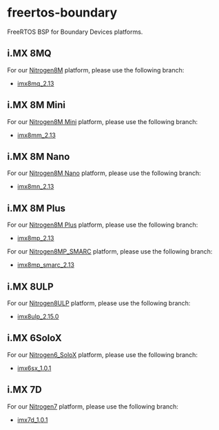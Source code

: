 freertos-boundary
=================

FreeRTOS BSP for Boundary Devices platforms.

i.MX 8MQ
--------

For our [Nitrogen8M][nitrogen8m] platform, please use the following branch:
* [imx8mq_2.13][branch-8mq]

i.MX 8M Mini
------------

For our [Nitrogen8M Mini][nitrogen8mm] platform, please use the following branch:
* [imx8mm_2.13][branch-8mm]

i.MX 8M Nano
------------

For our [Nitrogen8M Nano][nitrogen8mn] platform, please use the following branch:
* [imx8mn_2.13][branch-8mn]

i.MX 8M Plus
------------

For our [Nitrogen8M Plus][nitrogen8mp] platform, please use the following branch:
* [imx8mp_2.13][branch-8mp]

For our [Nitrogen8MP_SMARC][nitrogen8mp-smarc] platform, please use the following branch:
* [imx8mp_smarc_2.13][branch-8mp-smarc]

i.MX 8ULP
---------

For our [Nitrogen8ULP][nitrogen8ulp] platform, please use the following branch:
* [imx8ulp_2.15.0][branch-8ulp]

i.MX 6SoloX
-----------

For our [Nitrogen6_SoloX][nitrogen6sx] platform, please use the following branch:
* [imx6sx_1.0.1][branch-6sx]

i.MX 7D
-------

For our [Nitrogen7][nitrogen7] platform, please use the following branch:
* [imx7d_1.0.1][branch-7d]

[nitrogen6sx]: https://boundarydevices.com/product/nit6_solox-imx6/ "Nitrogen6 SoloX"
[nitrogen7]: https://boundarydevices.com/product/nitrogen7/ "Nitrogen7"
[nitrogen8m]: https://boundarydevices.com/product/nitrogen8m/ "Nitrogen8M"
[nitrogen8mm]: https://boundarydevices.com/product/nitrogen8m-mini/ "Nitrogen8M Mini"
[nitrogen8mn]: https://boundarydevices.com/product/nitrogen8m-nano/ "Nitrogen8M Nano"
[nitrogen8mp]: https://boundarydevices.com/product/nitrogen8m-plus-som/ "Nitrogen8M Plus"
[nitrogen8mp-smarc]: https://boundarydevices.com/product/nitrogen8m-plus-smarc/ "Nitrogen8MP SMARC"
[nitrogen8ulp]: https://boundarydevices.com/product/nitrogen8ulp-som/ "Nitrogen8ULP SOM"
[branch-6sx]: https://github.com/boundarydevices/freertos-boundary/tree/imx6sx_1.0.1 "i.MX6SoloX 1.0.1 branch"
[branch-7d]: https://github.com/boundarydevices/freertos-boundary/tree/imx7d_1.0.1 "i.MX7D 1.0.1 branch"
[branch-8mq]: https://github.com/boundarydevices/freertos-boundary/tree/imx8mq_2.13 "i.MX8MQ 2.13 branch"
[branch-8mm]: https://github.com/boundarydevices/freertos-boundary/tree/imx8mm_2.13 "i.MX8M Mini 2.13 branch"
[branch-8mn]: https://github.com/boundarydevices/freertos-boundary/tree/imx8mn_2.13 "i.MX8M Nano 2.13 branch"
[branch-8mp]: https://github.com/boundarydevices/freertos-boundary/tree/imx8mp_2.13 "i.MX8M Plus 2.13 branch"
[branch-8mp-smarc]: https://github.com/boundarydevices/freertos-boundary/tree/imx8mp_smarc_2.13 "i.MX8M Plus SMARC 2.13 branch"
[branch-8ulp]: https://github.com/boundarydevices/freertos-boundary/tree/imx8ulp_2.15.0 "i.MX8ULP 2.15.0 branch"
